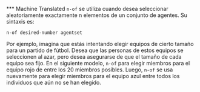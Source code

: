 ﻿*** Machine Translated
`n-of` se utiliza cuando desea seleccionar aleatoriamente exactamente n elementos de un conjunto de agentes. Su sintaxis es:

`n-of desired-number agentset`

Por ejemplo, imagina que estás intentando elegir equipos de cierto tamaño para un partido de fútbol. Desea que las personas de estos equipos se seleccionen al azar, pero desea asegurarse de que el tamaño de cada equipo sea fijo. En el siguiente modelo, `n-of` para elegir miembros para el equipo rojo de entre los 20 miembros posibles. Luego, `n-of` se usa nuevamente para elegir miembros para el equipo azul entre todos los individuos que aún no se han elegido.